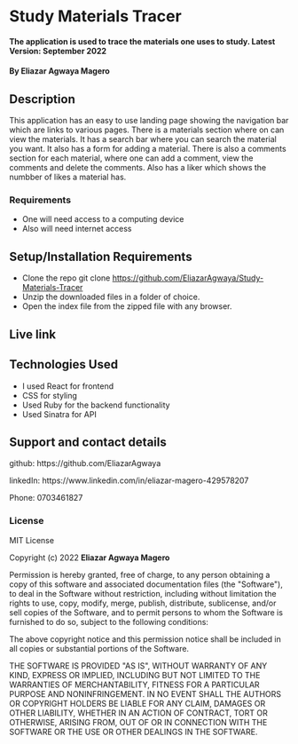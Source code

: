 # Study Materials Tracer

#### The application is used to trace the materials one uses to study. Latest Version: September 2022

#### By **Eliazar Agwaya Magero**

## Description

This application has an easy to use landing page showing the navigation bar which are links to various pages. There is a materials section where on can view the materials. It has a search bar where you can search the material you want. It also has a form for adding a material. There is also a comments section for each material, where one can add a comment, view the comments and delete the comments. Also has a liker which shows the numbber of likes a material has.

### Requirements

- One will need access to a computing device
- Also will need internet access

## Setup/Installation Requirements

- Clone the repo git clone https://github.com/EliazarAgwaya/Study-Materials-Tracer
- Unzip the downloaded files in a folder of choice.
- Open the index file from the zipped file with any browser.

## Live link

## Technologies Used

- I used React for frontend
- CSS for styling
- Used Ruby for the backend functionality
- Used Sinatra for API

## Support and contact details

<p>github: https://github.com/EliazarAgwaya</p>
<p>linkedIn: https://www.linkedin.com/in/eliazar-magero-429578207</p>
<p>Phone: 0703461827</p>

### License

MIT License

Copyright (c) 2022 **Eliazar Agwaya Magero**

Permission is hereby granted, free of charge, to any person obtaining a copy
of this software and associated documentation files (the "Software"), to deal
in the Software without restriction, including without limitation the rights
to use, copy, modify, merge, publish, distribute, sublicense, and/or sell
copies of the Software, and to permit persons to whom the Software is
furnished to do so, subject to the following conditions:

The above copyright notice and this permission notice shall be included in all
copies or substantial portions of the Software.

THE SOFTWARE IS PROVIDED "AS IS", WITHOUT WARRANTY OF ANY KIND, EXPRESS OR
IMPLIED, INCLUDING BUT NOT LIMITED TO THE WARRANTIES OF MERCHANTABILITY,
FITNESS FOR A PARTICULAR PURPOSE AND NONINFRINGEMENT. IN NO EVENT SHALL THE
AUTHORS OR COPYRIGHT HOLDERS BE LIABLE FOR ANY CLAIM, DAMAGES OR OTHER
LIABILITY, WHETHER IN AN ACTION OF CONTRACT, TORT OR OTHERWISE, ARISING FROM,
OUT OF OR IN CONNECTION WITH THE SOFTWARE OR THE USE OR OTHER DEALINGS IN THE
SOFTWARE.

